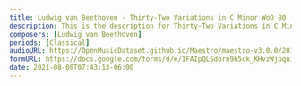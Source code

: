 ```yaml
---
title: Ludwig van Beethoven - Thirty-Two Variations in C Minor WoO 80 (5)
description: This is the description for Thirty-Two Variations in C Minor WoO 80 by Ludwig van Beethoven
composers: [Ludwig van Beethoven]
periods: [Classical]
audioURL: https://OpenMusicDataset.github.io/Maestro/maestro-v3.0.0/2015/MIDI-Unprocessed_R2_D2-19-21-22_mid--AUDIO-from_mp3_19_R2_2015_wav--2.midi
formURL: https://docs.google.com/forms/d/e/1FAIpQLSdorn9h5ck_KHvzWjbqui3Tg61hWsRurjyPlsJoitDaSJOM3g/viewform
date: 2021-08-08T07:43:13-06:00
---
```

